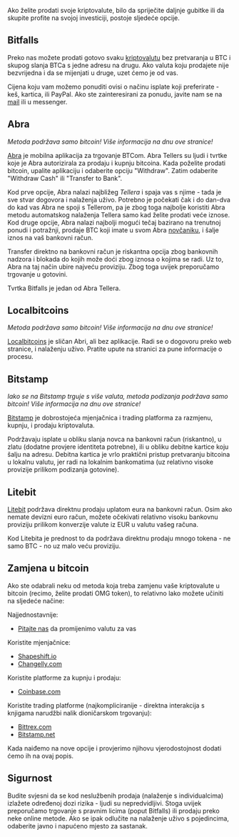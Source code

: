 Ako želite prodati svoje kriptovalute, bilo da spriječite daljnje gubitke ili da skupite profite na svojoj investiciji, postoje sljedeće opcije.

## Bitfalls

Preko nas možete prodati gotovo svaku [kriptovalutu][cc] bez pretvaranja u BTC i skupog slanja BTCa s jedne adresu na drugu. Ako valuta koju prodajete nije bezvrijedna i da se mijenjati u druge, uzet ćemo je od vas.

Cijena koju vam možemo ponuditi ovisi o načinu isplate koji preferirate - keš, kartica, ili PayPal. Ako ste zainteresirani za ponudu, javite nam se na [mail][mail] ili u messenger.

## Abra

_Metoda podržava samo bitcoin! Više informacija na dnu ove stranice!_

[Abra][abra] je mobilna aplikacija za trgovanje BTCom. Abra Tellers su ljudi i tvrtke koje je Abra autorizirala za prodaju i kupnju bitcoina. Kada poželite prodati bitcoin, upalite aplikaciju i odaberite opciju "Withdraw". Zatim odaberite "Withdraw Cash" ili "Transfer to Bank".

Kod prve opcije, Abra nalazi najbližeg _Tellera_ i spaja vas s njime - tada je sve stvar dogovora i nalaženja uživo. Potrebno je počekati čak i do dan-dva do kad vas Abra ne spoji s Tellerom, pa je zbog toga najbolje koristiti Abra metodu automatskog nalaženja Tellera samo kad želite prodati veće iznose. Kod druge opcije, Abra nalazi najbolji mogući tečaj bazirano na trenutnoj ponudi i potražnji, prodaje BTC koji imate u svom Abra [novčaniku][wallet], i šalje iznos na vaš bankovni račun.

Transfer direktno na bankovni račun je riskantna opcija zbog bankovnih nadzora i blokada do kojih može doći zbog iznosa o kojima se radi. Uz to, Abra na taj način ubire najveću proviziju. Zbog toga uvijek preporučamo trgovanje u gotovini.

Tvrtka Bitfalls je jedan od Abra Tellera.

## Localbitcoins

_Metoda podržava samo bitcoin! Više informacija na dnu ove stranice!_

[Localbitcoins][localbitcoins] je sličan Abri, ali bez aplikacije. Radi se o dogovoru preko web stranice, i nalaženju uživo. Pratite upute na stranici za pune informacije o procesu.

## Bitstamp

_Iako se na Bitstamp trguje s više valuta, metoda podizanja podržava samo bitcoin! Više informacija na dnu ove stranice!_

[Bitstamp][bitstamp] je dobrostojeća mjenjačnica i trading platforma za razmjenu, kupnju, i prodaju kriptovaluta. 

Podržavaju isplate u obliku slanja novca na bankovni račun (riskantno), u zlatu (dodatne provjere identiteta potrebne), ili u obliku debitne kartice koju šalju na adresu. Debitna kartica je vrlo praktični pristup pretvaranju bitcoina u lokalnu valutu, jer radi na lokalnim bankomatima (uz relativno visoke provizije prilikom podizanja gotovine).

## Litebit

[Litebit][litebit] podržava direktnu prodaju uplatom eura na bankovni račun. Osim ako nemate devizni euro račun, možete očekivati relativno visoku bankovnu proviziju prilikom konverzije valute iz EUR u valutu vašeg računa.

Kod Litebita je prednost to da podržava direktnu prodaju mnogo tokena - ne samo BTC - no uz malo veću proviziju.

## Zamjena u bitcoin

Ako ste odabrali neku od metoda koja treba zamjenu vaše kriptovalute u bitcoin (recimo, želite prodati OMG token), to relativno lako možete učiniti na sljedeće načine:

Najjednostavnije:

- [Pitajte nas][mail] da promijenimo valutu za vas

Koristite mjenjačnice:

- [Shapeshift.io][shapeshift]
- [Changelly.com][changelly]

Koristite platforme za kupnju i prodaju:

- [Coinbase.com][coinbase]

Koristite trading platforme (najkompliciranije - direktna interakcija s knjigama narudžbi nalik dioničarskom trgovanju):

- [Bittrex.com][bittrex]
- [Bitstamp.net][bitstamp]

Kada naiđemo na nove opcije i provjerimo njihovu vjerodostojnost dodati ćemo ih na ovaj popis.

## Sigurnost

Budite svjesni da se kod neslužbenih prodaja (nalaženje s individualcima) izlažete određenoj dozi rizika - ljudi su nepredvidljivi. Stoga uvijek preporučamo trgovanje s pravnim licima (poput Bitfalls) ili prodaju preko neke online metode. Ako se ipak odlučite na nalaženje uživo s pojedincima, odaberite javno i napućeno mjesto za sastanak.

[cc]: https://bitfalls.com/hr/2017/08/20/cryptocurrency/
[litebit]: https://www.litebit.eu?referrer=111550
[wallet]: https://bitfalls.com/hr/2017/08/31/what-cryptocurrency-wallet/
[bittrex]: https://bittrex.com/
[changelly]: https://changelly.com/
[mail]: mailto:sell@bitfalls.com
[abra]: https://www.abra.com/
[shapeshift]: https://shapeshift.io
[delta]: https://etherdelta.com
[bitstamp]: https://bitstamp.net
[coinbase]: https://www.coinbase.com/join/542b0423734ab06764000001
[localbitcoins]: https://localbitcoins.com
